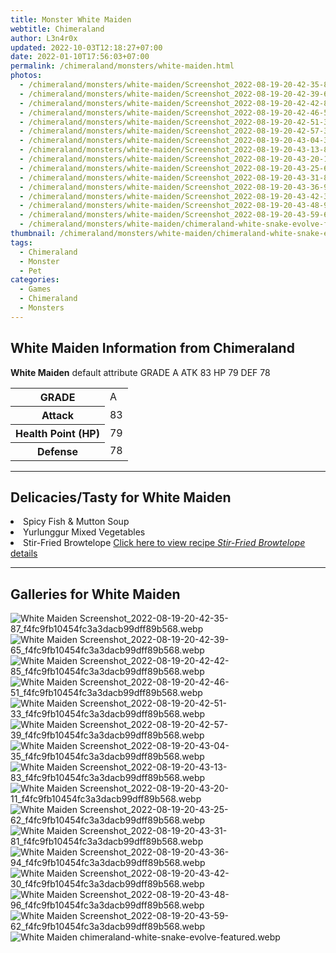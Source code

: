 ```yaml
---
title: Monster White Maiden
webtitle: Chimeraland
author: L3n4r0x
updated: 2022-10-03T12:18:27+07:00
date: 2022-01-10T17:56:03+07:00
permalink: /chimeraland/monsters/white-maiden.html
photos:
  - /chimeraland/monsters/white-maiden/Screenshot_2022-08-19-20-42-35-87_f4fc9fb10454fc3a3dacb99dff89b568.webp
  - /chimeraland/monsters/white-maiden/Screenshot_2022-08-19-20-42-39-65_f4fc9fb10454fc3a3dacb99dff89b568.webp
  - /chimeraland/monsters/white-maiden/Screenshot_2022-08-19-20-42-42-85_f4fc9fb10454fc3a3dacb99dff89b568.webp
  - /chimeraland/monsters/white-maiden/Screenshot_2022-08-19-20-42-46-51_f4fc9fb10454fc3a3dacb99dff89b568.webp
  - /chimeraland/monsters/white-maiden/Screenshot_2022-08-19-20-42-51-33_f4fc9fb10454fc3a3dacb99dff89b568.webp
  - /chimeraland/monsters/white-maiden/Screenshot_2022-08-19-20-42-57-39_f4fc9fb10454fc3a3dacb99dff89b568.webp
  - /chimeraland/monsters/white-maiden/Screenshot_2022-08-19-20-43-04-35_f4fc9fb10454fc3a3dacb99dff89b568.webp
  - /chimeraland/monsters/white-maiden/Screenshot_2022-08-19-20-43-13-83_f4fc9fb10454fc3a3dacb99dff89b568.webp
  - /chimeraland/monsters/white-maiden/Screenshot_2022-08-19-20-43-20-11_f4fc9fb10454fc3a3dacb99dff89b568.webp
  - /chimeraland/monsters/white-maiden/Screenshot_2022-08-19-20-43-25-62_f4fc9fb10454fc3a3dacb99dff89b568.webp
  - /chimeraland/monsters/white-maiden/Screenshot_2022-08-19-20-43-31-81_f4fc9fb10454fc3a3dacb99dff89b568.webp
  - /chimeraland/monsters/white-maiden/Screenshot_2022-08-19-20-43-36-94_f4fc9fb10454fc3a3dacb99dff89b568.webp
  - /chimeraland/monsters/white-maiden/Screenshot_2022-08-19-20-43-42-30_f4fc9fb10454fc3a3dacb99dff89b568.webp
  - /chimeraland/monsters/white-maiden/Screenshot_2022-08-19-20-43-48-96_f4fc9fb10454fc3a3dacb99dff89b568.webp
  - /chimeraland/monsters/white-maiden/Screenshot_2022-08-19-20-43-59-62_f4fc9fb10454fc3a3dacb99dff89b568.webp
  - /chimeraland/monsters/white-maiden/chimeraland-white-snake-evolve-featured.webp
thumbnail: /chimeraland/monsters/white-maiden/chimeraland-white-snake-evolve-featured.webp
tags:
  - Chimeraland
  - Monster
  - Pet
categories:
  - Games
  - Chimeraland
  - Monsters
---
```


<section id="bootstrap-wrapper"><link rel="stylesheet" href="https://cdn.statically.io/gh/dimaslanjaka/Web-Manajemen/40ac3225/css/bootstrap-4.5-wrapper.css"/><h1>White Maiden Information from Chimeraland</h1><p><b>White Maiden</b> default attribute GRADE A ATK 83 HP 79 DEF 78<table><tr><th>GRADE</th><td>A</td></tr><tr><th>Attack</th><td>83</td></tr><tr><th>Health Point (HP)</th><td>79</td></tr><tr><th>Defense</th><td>78</td></tr></table></p><hr/><h2>Delicacies/Tasty for White Maiden</h2><li class="d-flex justify-content-between">Spicy Fish &amp; Mutton Soup </li><li class="d-flex justify-content-between">Yurlunggur Mixed Vegetables </li><li class="d-flex justify-content-between">Stir-Fried Browtelope <a href="/chimeraland/recipes/stir-fried-browtelope.html">Click here to view recipe <i>Stir-Fried Browtelope</i> details</a></li><hr/><div id="gallery"><h2>Galleries for White Maiden</h2><div class="row"><div class="col-lg-6 col-12"><img src="/chimeraland/monsters/white-maiden/Screenshot_2022-08-19-20-42-35-87_f4fc9fb10454fc3a3dacb99dff89b568.webp" alt="White Maiden Screenshot_2022-08-19-20-42-35-87_f4fc9fb10454fc3a3dacb99dff89b568.webp"/></div><div class="col-lg-6 col-12"><img src="/chimeraland/monsters/white-maiden/Screenshot_2022-08-19-20-42-39-65_f4fc9fb10454fc3a3dacb99dff89b568.webp" alt="White Maiden Screenshot_2022-08-19-20-42-39-65_f4fc9fb10454fc3a3dacb99dff89b568.webp"/></div><div class="col-lg-6 col-12"><img src="/chimeraland/monsters/white-maiden/Screenshot_2022-08-19-20-42-42-85_f4fc9fb10454fc3a3dacb99dff89b568.webp" alt="White Maiden Screenshot_2022-08-19-20-42-42-85_f4fc9fb10454fc3a3dacb99dff89b568.webp"/></div><div class="col-lg-6 col-12"><img src="/chimeraland/monsters/white-maiden/Screenshot_2022-08-19-20-42-46-51_f4fc9fb10454fc3a3dacb99dff89b568.webp" alt="White Maiden Screenshot_2022-08-19-20-42-46-51_f4fc9fb10454fc3a3dacb99dff89b568.webp"/></div><div class="col-lg-6 col-12"><img src="/chimeraland/monsters/white-maiden/Screenshot_2022-08-19-20-42-51-33_f4fc9fb10454fc3a3dacb99dff89b568.webp" alt="White Maiden Screenshot_2022-08-19-20-42-51-33_f4fc9fb10454fc3a3dacb99dff89b568.webp"/></div><div class="col-lg-6 col-12"><img src="/chimeraland/monsters/white-maiden/Screenshot_2022-08-19-20-42-57-39_f4fc9fb10454fc3a3dacb99dff89b568.webp" alt="White Maiden Screenshot_2022-08-19-20-42-57-39_f4fc9fb10454fc3a3dacb99dff89b568.webp"/></div><div class="col-lg-6 col-12"><img src="/chimeraland/monsters/white-maiden/Screenshot_2022-08-19-20-43-04-35_f4fc9fb10454fc3a3dacb99dff89b568.webp" alt="White Maiden Screenshot_2022-08-19-20-43-04-35_f4fc9fb10454fc3a3dacb99dff89b568.webp"/></div><div class="col-lg-6 col-12"><img src="/chimeraland/monsters/white-maiden/Screenshot_2022-08-19-20-43-13-83_f4fc9fb10454fc3a3dacb99dff89b568.webp" alt="White Maiden Screenshot_2022-08-19-20-43-13-83_f4fc9fb10454fc3a3dacb99dff89b568.webp"/></div><div class="col-lg-6 col-12"><img src="/chimeraland/monsters/white-maiden/Screenshot_2022-08-19-20-43-20-11_f4fc9fb10454fc3a3dacb99dff89b568.webp" alt="White Maiden Screenshot_2022-08-19-20-43-20-11_f4fc9fb10454fc3a3dacb99dff89b568.webp"/></div><div class="col-lg-6 col-12"><img src="/chimeraland/monsters/white-maiden/Screenshot_2022-08-19-20-43-25-62_f4fc9fb10454fc3a3dacb99dff89b568.webp" alt="White Maiden Screenshot_2022-08-19-20-43-25-62_f4fc9fb10454fc3a3dacb99dff89b568.webp"/></div><div class="col-lg-6 col-12"><img src="/chimeraland/monsters/white-maiden/Screenshot_2022-08-19-20-43-31-81_f4fc9fb10454fc3a3dacb99dff89b568.webp" alt="White Maiden Screenshot_2022-08-19-20-43-31-81_f4fc9fb10454fc3a3dacb99dff89b568.webp"/></div><div class="col-lg-6 col-12"><img src="/chimeraland/monsters/white-maiden/Screenshot_2022-08-19-20-43-36-94_f4fc9fb10454fc3a3dacb99dff89b568.webp" alt="White Maiden Screenshot_2022-08-19-20-43-36-94_f4fc9fb10454fc3a3dacb99dff89b568.webp"/></div><div class="col-lg-6 col-12"><img src="/chimeraland/monsters/white-maiden/Screenshot_2022-08-19-20-43-42-30_f4fc9fb10454fc3a3dacb99dff89b568.webp" alt="White Maiden Screenshot_2022-08-19-20-43-42-30_f4fc9fb10454fc3a3dacb99dff89b568.webp"/></div><div class="col-lg-6 col-12"><img src="/chimeraland/monsters/white-maiden/Screenshot_2022-08-19-20-43-48-96_f4fc9fb10454fc3a3dacb99dff89b568.webp" alt="White Maiden Screenshot_2022-08-19-20-43-48-96_f4fc9fb10454fc3a3dacb99dff89b568.webp"/></div><div class="col-lg-6 col-12"><img src="/chimeraland/monsters/white-maiden/Screenshot_2022-08-19-20-43-59-62_f4fc9fb10454fc3a3dacb99dff89b568.webp" alt="White Maiden Screenshot_2022-08-19-20-43-59-62_f4fc9fb10454fc3a3dacb99dff89b568.webp"/></div><div class="col-lg-6 col-12"><img src="/chimeraland/monsters/white-maiden/chimeraland-white-snake-evolve-featured.webp" alt="White Maiden chimeraland-white-snake-evolve-featured.webp"/></div></div></div></section>